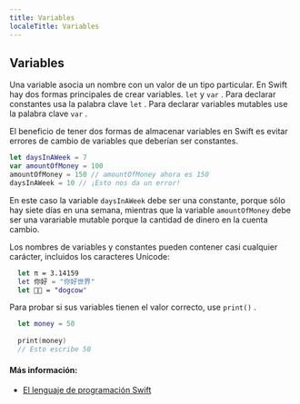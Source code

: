 ```yaml
---
title: Variables
localeTitle: Variables
---
```

## Variables

Una variable asocia un nombre con un valor de un tipo particular. En Swift hay dos formas principales de crear variables. `let` y `var` . Para declarar constantes usa la palabra clave `let` . Para declarar variables mutables use la palabra clave `var` .

El beneficio de tener dos formas de almacenar variables en Swift es evitar errores de cambio de variables que deberían ser constantes.

```Swift 
let daysInAWeek = 7 
var amountOfMoney = 100
amountOfMoney = 150 // amountOfMoney ahora es 150
daysInAWeek = 10 // ¡Esto nos da un error!

```

En este caso la variable `daysInAWeek` debe ser una constante, porque sólo hay siete días en una semana, mientras que la variable `amountOfMoney` debe ser una varariable mutable porque la cantidad de dinero en la cuenta cambio.

Los nombres de variables y constantes pueden contener casi cualquier carácter, incluidos los caracteres Unicode:

```Swift
  let π = 3.14159 
  let 你好 = "你好世界" 
  let 🐶🐮 = "dogcow" 
```

Para probar si sus variables tienen el valor correcto, use `print()` .

```Swift
  let money = 50 
 
  print(money) 
  // Esto escribe 50 
```

#### Más información:

*   [El lenguaje de programación Swift](https://docs.swift.org/swift-book/LanguageGuide/TheBasics.html#ID310)
